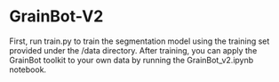 # GrainBot-V2
First, run train.py to train the segmentation model using the training set provided under the /data directory.
After training, you can apply the GrainBot toolkit to your own data by running the GrainBot_v2.ipynb notebook.
